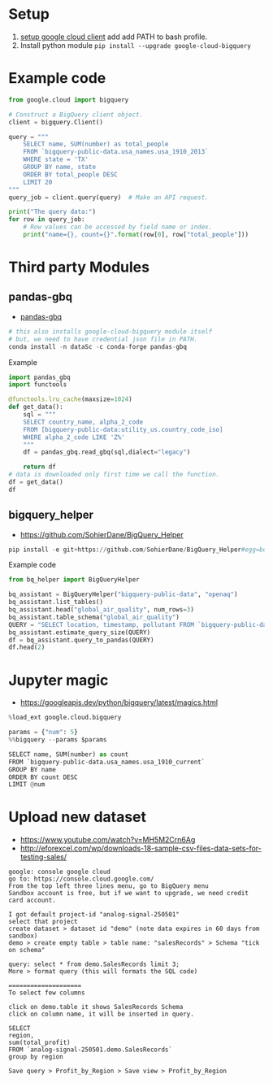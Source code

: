 # Setup
1. [setup google cloud client](https://cloud.google.com/bigquery/docs/reference/libraries) add add PATH to bash profile.
1. Install python module `pip install --upgrade google-cloud-bigquery`

# Example code
```python
from google.cloud import bigquery

# Construct a BigQuery client object.
client = bigquery.Client()

query = """
    SELECT name, SUM(number) as total_people
    FROM `bigquery-public-data.usa_names.usa_1910_2013`
    WHERE state = 'TX'
    GROUP BY name, state
    ORDER BY total_people DESC
    LIMIT 20
"""
query_job = client.query(query)  # Make an API request.

print("The query data:")
for row in query_job:
    # Row values can be accessed by field name or index.
    print("name={}, count={}".format(row[0], row["total_people"]))
```

# Third party Modules
## pandas-gbq
- [pandas-gbq](https://pandas-gbq.readthedocs.io/en/latest/install.html#conda)
```python
# this also installs google-cloud-bigquery module itself
# but, we need to have credential json file in PATH.
conda install -n dataSc -c conda-forge pandas-gbq
```

Example
```python
import pandas_gbq
import functools

@functools.lru_cache(maxsize=1024)
def get_data():
    sql = """
    SELECT country_name, alpha_2_code
    FROM [bigquery-public-data:utility_us.country_code_iso]
    WHERE alpha_2_code LIKE 'Z%'
    """
    df = pandas_gbq.read_gbq(sql,dialect="legacy")

    return df
# data is downloaded only first time we call the function.
df = get_data()
df
```

## bigquery_helper
- https://github.com/SohierDane/BigQuery_Helper
```python
pip install -e git+https://github.com/SohierDane/BigQuery_Helper#egg=bq_helpe
```

Example code
```python
from bq_helper import BigQueryHelper

bq_assistant = BigQueryHelper("bigquery-public-data", "openaq")
bq_assistant.list_tables()
bq_assistant.head("global_air_quality", num_rows=3)
bq_assistant.table_schema("global_air_quality")
QUERY = "SELECT location, timestamp, pollutant FROM `bigquery-public-data.openaq.global_air_quality`"
bq_assistant.estimate_query_size(QUERY)
df = bq_assistant.query_to_pandas(QUERY)
df.head(2)
```

# Jupyter magic
- https://googleapis.dev/python/bigquery/latest/magics.html

```python
%load_ext google.cloud.bigquery

params = {"num": 5}
%%bigquery --params $params

SELECT name, SUM(number) as count
FROM `bigquery-public-data.usa_names.usa_1910_current`
GROUP BY name
ORDER BY count DESC
LIMIT @num
```

# Upload new dataset
- https://www.youtube.com/watch?v=MH5M2Crn6Ag
- http://eforexcel.com/wp/downloads-18-sample-csv-files-data-sets-for-testing-sales/

```
google: console google cloud
go to: https://console.cloud.google.com/
From the top left three lines menu, go to BigQuery menu
Sandbox account is free, but if we want to upgrade, we need credit card account.

I got default project-id "analog-signal-250501"
select that project
create dataset > dataset id "demo" (note data expires in 60 days from sandbox)
demo > create empty table > table name: "salesRecords" > Schema "tick on schema"

query: select * from demo.SalesRecords limit 3;
More > format query (this will formats the SQL code)

====================
To select few columns

click on demo.table it shows SalesRecords Schema
click on column name, it will be inserted in query.

SELECT 
region,
sum(total_profit)
FROM `analog-signal-250501.demo.SalesRecords`
group by region

Save query > Profit_by_Region > Save view > Profit_by_Region

```